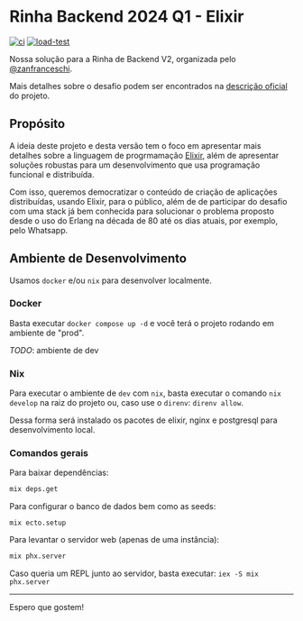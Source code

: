 # Rinha Backend 2024 Q1 - Elixir

[![ci](https://github.com/elixiremfoco/rinha-backend-2024-q1/actions/workflows/ci.yml/badge.svg)](https://github.com/elixiremfoco/rinha-backend-2024-q1/actions/workflows/ci.yml)
[![load-test](https://github.com/elixiremfoco/rinha-backend-2024-q1/actions/workflows/load_test.yml/badge.svg)](https://github.com/elixiremfoco/rinha-backend-2024-q1/actions/workflows/load_test.yml)

Nossa solução para a Rinha de Backend V2, organizada pelo [@zanfranceschi](github.com/zanfranceschi).

Mais detalhes sobre o desafio podem ser encontrados na [descrição oficial](https://github.com/zanfranceschi/rinha-de-backend-2024-q1) do projeto.

## Propósito

A ideia deste projeto e desta versão tem o foco em apresentar mais detalhes sobre a linguagem de progrmamação [Elixir](elixir-lang.org), além de apresentar soluções robustas para um desenvolvimento que usa programação funcional e distribuída.

Com isso, queremos democratizar o conteúdo de criação de aplicações distribuídas, usando Elixir, para o público, além de de participar do desafio com uma stack já bem conhecida para solucionar o problema proposto desde o uso do Erlang na década de 80 até os dias atuais, por exemplo, pelo Whatsapp.

## Ambiente de Desenvolvimento

Usamos `docker` e/ou `nix` para desenvolver localmente.

### Docker

Basta executar `docker compose up -d` e você terá o projeto rodando em ambiente de "prod".

_TODO_: ambiente de dev

### Nix

Para executar o ambiente de `dev` com `nix`, basta executar o comando `nix develop` na raiz do projeto ou, caso use o `direnv`: `direnv allow`.

Dessa forma será instalado os pacotes de elixir, nginx e postgresql para desenvolvimento local.

### Comandos gerais

Para baixar dependências:

```sh
mix deps.get
```

Para configurar o banco de dados bem como as seeds:

```shell
mix ecto.setup
```

Para levantar o servidor web (apenas de uma instância):

```sh
mix phx.server
```

Caso queria um REPL junto ao servidor, basta executar: `iex -S mix phx.server`

---

Espero que gostem!
